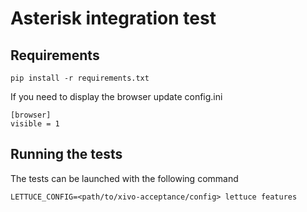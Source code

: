 Asterisk integration test
=========================

Requirements
------------

```
pip install -r requirements.txt
```

If you need to display the browser update config.ini
```
[browser]
visible = 1
```

Running the tests
-----------------

The tests can be launched with the following command

```
LETTUCE_CONFIG=<path/to/xivo-acceptance/config> lettuce features
```
